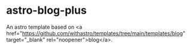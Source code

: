# astro-blog-plus
An astro template based on &lt;a href="https://github.com/withastro/templates/tree/main/templates/blog" target="_blank" rel="noopener">blog&lt;/a>.
